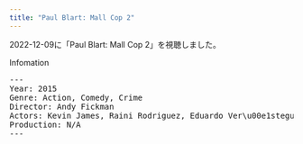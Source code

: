```yaml
---
title: "Paul Blart: Mall Cop 2"
---
```

2022-12-09に「Paul Blart: Mall Cop 2」を視聴しました。

Infomation
<pre>
---
Year: 2015
Genre: Action, Comedy, Crime
Director: Andy Fickman
Actors: Kevin James, Raini Rodriguez, Eduardo Ver\u00e1stegui
Production: N/A
---
</pre>